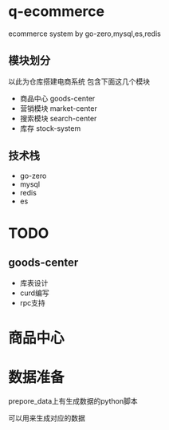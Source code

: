 # q-ecommerce
ecommerce system by go-zero,mysql,es,redis

## 模块划分
以此为仓库搭建电商系统
包含下面这几个模块

- 商品中心 goods-center
- 营销模块 market-center
- 搜索模块 search-center
- 库存 stock-system

## 技术栈
- go-zero
- mysql
- redis
- es

# TODO 
## goods-center
- 库表设计
- curd编写
- rpc支持



# 商品中心







# 数据准备

prepore_data上有生成数据的python脚本

可以用来生成对应的数据









